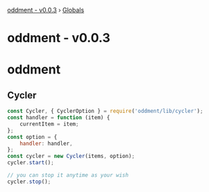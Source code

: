 [oddment - v0.0.3](README.md) › [Globals](globals.md)

# oddment - v0.0.3

# oddment

## Cycler

```javascript
const Cycler, { CyclerOption } = require('oddment/lib/cycler');
const handler = function (item) {
    currentItem = item;
};
const option = {
    handler: handler,
};
const cycler = new Cycler(items, option);
cycler.start();

// you can stop it anytime as your wish
cycler.stop();
```
